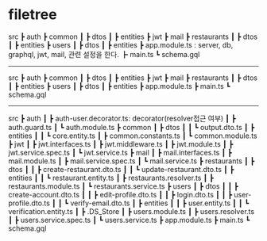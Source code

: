 # filetree

src
 ┣ auth
 ┣ common
 ┃ ┣ dtos
 ┃ ┣ entities
 ┣ jwt
 ┣ mail
 ┣ restaurants
 ┃ ┣ dtos
 ┃ ┣ entities
 ┣ users
 ┃ ┣ dtos
 ┃ ┣ entities
 ┣ app.module.ts  : server, db, graphql, jwt, mail, 관련 설정을 한다.
 ┣ main.ts 
 ┗ schema.gql


---

 src
 ┣ auth
 ┣ common
 ┃ ┣ dtos
 ┃ ┣ entities
 ┣ jwt
 ┣ mail
 ┣ restaurants
 ┃ ┣ dtos
 ┃ ┣ entities
 ┣ users
 ┃ ┣ dtos
 ┃ ┣ entities
 ┣ app.module.ts
 ┣ main.ts 
 ┗ schema.gql


---

 src
 ┣ auth
 ┃ ┣ auth-user.decorator.ts: decorator(resolver접근 여부)
 ┃ ┣ auth.guard.ts
 ┃ ┗ auth.module.ts
 ┣ common
 ┃ ┣ dtos
 ┃ ┃ ┗ output.dto.ts
 ┃ ┣ entities
 ┃ ┃ ┗ core.entity.ts
 ┃ ┣ common.constants.ts
 ┃ ┗ common.module.ts
 ┣ jwt
 ┃ ┣ jwt.interfaces.ts
 ┃ ┣ jwt.middleware.ts
 ┃ ┣ jwt.module.ts
 ┃ ┣ jwt.service.spec.ts
 ┃ ┗ jwt.service.ts
 ┣ mail
 ┃ ┣ mail.interfaces.ts
 ┃ ┣ mail.module.ts
 ┃ ┣ mail.service.spec.ts
 ┃ ┗ mail.service.ts
 ┣ restaurants
 ┃ ┣ dtos
 ┃ ┃ ┣ create-restaurant.dto.ts
 ┃ ┃ ┗ update-restaurant.dto.ts
 ┃ ┣ entities
 ┃ ┃ ┗ restaurant.entity.ts
 ┃ ┣ restaurants.resolver.ts
 ┃ ┣ restaurants.module.ts
 ┃ ┗ restaurants.service.ts
 ┣ users
 ┃ ┣ dtos
 ┃ ┃ ┣ create-account.dto.ts
 ┃ ┃ ┣ edit-profile.dto.ts
 ┃ ┃ ┣ login.dto.ts
 ┃ ┃ ┣ user-profile.dto.ts
 ┃ ┃ ┗ verify-email.dto.ts
 ┃ ┣ entities
 ┃ ┃ ┣ user.entity.ts
 ┃ ┃ ┗ verification.entity.ts
 ┃ ┣ .DS_Store
 ┃ ┣ users.module.ts
 ┃ ┣ users.resolver.ts
 ┃ ┣ users.service.spec.ts
 ┃ ┗ users.service.ts
 ┣ app.module.ts
 ┣ main.ts
 ┗ schema.gql